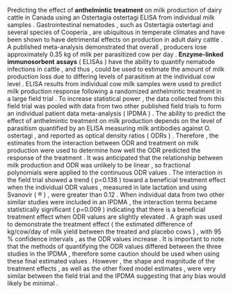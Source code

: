 Predicting the effect of **anthelmintic** **treatment** on milk production of dairy cattle in Canada using an Ostertagia ostertagi ELISA from individual milk samples . Gastrointestinal nematodes , such as Ostertagia ostertagi and several species of Cooperia , are ubiquitous in temperate climates and have been shown to have detrimental effects on production in adult dairy cattle . A published meta-analysis demonstrated that overall , producers lose approximately 0.35 kg of milk per parasitized cow per day . **Enzyme-linked** **immunosorbent** **assays** ( ELISAs ) have the ability to quantify nematode infections in cattle , and thus , could be used to estimate the amount of milk production loss due to differing levels of parasitism at the individual cow level . ELISA results from individual cow milk samples were used to predict milk production response following a randomized anthelmintic treatment in a large field trial . To increase statistical power , the data collected from this field trial was pooled with data from two other published field trials to form an individual patient data meta-analysis ( IPDMA ) . The ability to predict the effect of anthelmintic treatment on milk production depends on the level of parasitism quantified by an ELISA measuring milk antibodies against O. ostertagi , and reported as optical density ratios ( ODRs ) . Therefore , the estimates from the interaction between ODR and treatment on milk production were used to determine how well the ODR predicted the response of the treatment . It was anticipated that the relationship between milk production and ODR was unlikely to be linear , so fractional polynomials were applied to the continuous ODR values . The interaction in the field trial showed a trend ( p=0.138 ) toward a beneficial treatment effect when the individual ODR values , measured in late lactation and using Svanovir ( ® ) , were greater than 0.12 . When individual data from two other similar studies were included in an IPDMA , the interaction terms became statistically significant ( p=0.009 ) indicating that there is a beneficial treatment effect when ODR values are slightly elevated . A graph was used to demonstrate the treatment effect ( the estimated difference of kg/cow/day of milk yield between the treated and placebo cows ) , with 95 % confidence intervals , as the ODR values increase . It is important to note that the methods of quantifying the ODR values differed between the three studies in the IPDMA , therefore some caution should be used when using these final estimated values . However , the shape and magnitude of the treatment effects , as well as the other fixed model estimates , were very similar between the field trial and the IPDMA suggesting that any bias would likely be minimal . 